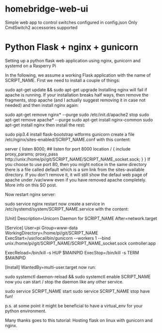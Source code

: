 # homebridge-web-ui
Simple web app to control switches configured in config.json
Only CmdSwitch2 accessories supported

# Python Flask + nginx + gunicorn

Setting up a python flask web application using nginx, gunicorn and systemd on a Rasperry Pi

In the following, we assume a working Flask application with the name of SCRIPT_NAME. First we need to install a couple of things:

sudo apt-get update && sudo apt-get upgrade
Installing nginx will fail if apache is running. If your installation breaks half ways, then remove the fragments, stop apache (and I actually suggest removing it in case not needed) and then install nginx again:

sudo apt-get remove nginx* --purge
sudo /etc/init.d/apache2 stop
sudo apt-get remove apache* --purge
sudo apt-get install nginx-common
sudo apt-get install nginx
then install the rest:

sudo pip3.4 install flask-bootstrap wtforms gunicorn
create a file /etc/nginx/sites-enabled/SCRIPT_NAME.conf with this content:

server {
        listen   8000; ## listen for port 8000
        location / {
        include proxy_params;
        proxy_pass http://unix:/home/pi/git/SCRIPT_NAME/SCRIPT_NAME_socket.sock;
    }
}
If you choose to use port 80, then you might notice in the same directory there is a file called default which is a sim link from the sites-available directory. If you don't remove it, it will still show the defaul web page of apache under /var/www even if you have removed apache completely. More info on this SO post.

Now restart nginx server:

sudo service nginx restart
now create a service in /etc/systemd/system/SCRIPT_NAME.service with the content:

[Unit]
Description=Unicorn Daemon for SCRIPT_NAME
After=network.target

[Service]
User=pi
Group=www-data
WorkingDirectory=/home/pi/git/SCRIPT_NAME
ExecStart=/usr/local/bin/gunicorn --workers 1 --bind unix:/home/pi/git/SCRIPT_NAME/SCRIPT_NAME_socket.sock controller:app

ExecReload=/bin/kill -s HUP $MAINPID
ExecStop=/bin/kill -s TERM $MAINPID


[Install]
WantedBy=multi-user.target
now run:

sudo systemctl daemon-reload && sudo systemctl enable SCRIPT_NAME
now you can start / stop the daemon like any other service.

sudo service SCRIPT_NAME start
sudo service SCRIPT_NAME stop
have fun!

p.s. at some point it might be beneficial to have a virtual_env for your python environment.

Many thanks goes to this tutorial: Hosting flask on linux with gunicorn and nginx.


